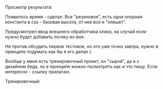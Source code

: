 Просмотр результата: 

Появилось время - сделал. Все "резиновое", есть одна опорная константа в css - базовая высота, от нее все и "пляшет".

Предусмотрел ввод внешнего обработчика клика, на случай если нужно будет добавить логику из-вне.

Не против обсудить первое тестовое, но это уже точно завтра, нужно в принципе подумать как бы я его делал ).


Вообще у меня есть тренировочный проект, он "сырой", да и с дизайном беда, но в принципе можно посмотреть как и что пишу. Если интересно - ссылку прилагаю.

Тренировочный: 